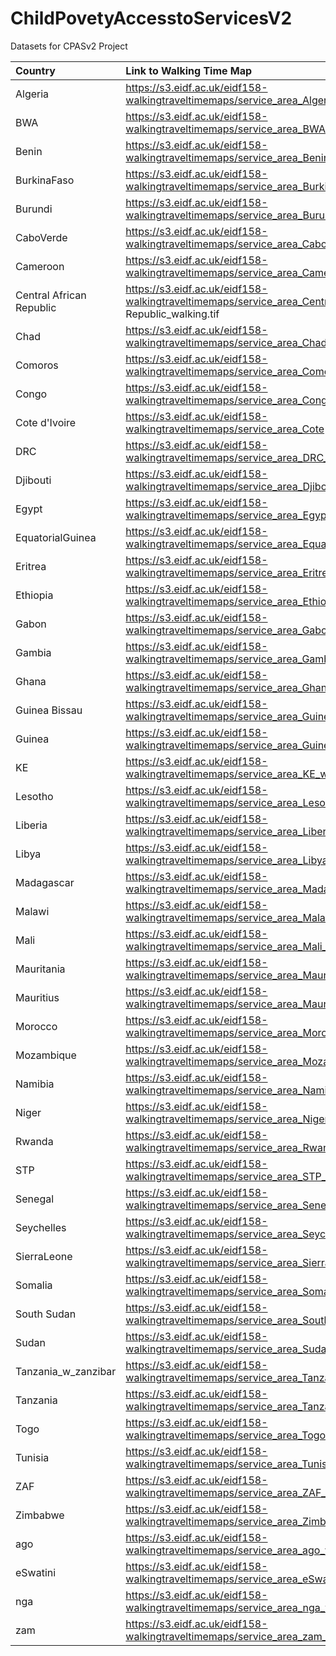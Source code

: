 # ChildPovetyAccesstoServicesV2
Datasets for CPASv2 Project

| Country                  | Link to Walking Time Map                                                                              | Link to Motorised Time Map                                                                                |
|:-------------------------|:------------------------------------------------------------------------------------------------------|:----------------------------------------------------------------------------------------------------------|
| Algeria                  | https://s3.eidf.ac.uk/eidf158-walkingtraveltimemaps/service_area_Algeria_walking.tif                  | https://s3.eidf.ac.uk/eidf158-motorisedtraveltimemaps/service_area_Algeria_motorised.tif                  |
| BWA                      | https://s3.eidf.ac.uk/eidf158-walkingtraveltimemaps/service_area_BWA_walking.tif                      | https://s3.eidf.ac.uk/eidf158-motorisedtraveltimemaps/service_area_BWA_motorised.tif                      |
| Benin                    | https://s3.eidf.ac.uk/eidf158-walkingtraveltimemaps/service_area_Benin_walking.tif                    | https://s3.eidf.ac.uk/eidf158-motorisedtraveltimemaps/service_area_Benin_motorised.tif                    |
| BurkinaFaso              | https://s3.eidf.ac.uk/eidf158-walkingtraveltimemaps/service_area_BurkinaFaso_walking.tif              | https://s3.eidf.ac.uk/eidf158-motorisedtraveltimemaps/service_area_BurkinaFaso_motorised.tif              |
| Burundi                  | https://s3.eidf.ac.uk/eidf158-walkingtraveltimemaps/service_area_Burundi_walking.tif                  | https://s3.eidf.ac.uk/eidf158-motorisedtraveltimemaps/service_area_Burundi_motorised.tif                  |
| CaboVerde                | https://s3.eidf.ac.uk/eidf158-walkingtraveltimemaps/service_area_CaboVerde_walking.tif                | https://s3.eidf.ac.uk/eidf158-motorisedtraveltimemaps/service_area_CaboVerde_motorised.tif                |
| Cameroon                 | https://s3.eidf.ac.uk/eidf158-walkingtraveltimemaps/service_area_Cameroon_walking.tif                 | https://s3.eidf.ac.uk/eidf158-motorisedtraveltimemaps/service_area_Cameroon_motorised.tif                 |
| Central African Republic | https://s3.eidf.ac.uk/eidf158-walkingtraveltimemaps/service_area_Central African Republic_walking.tif | https://s3.eidf.ac.uk/eidf158-motorisedtraveltimemaps/service_area_Central African Republic_motorised.tif |
| Chad                     | https://s3.eidf.ac.uk/eidf158-walkingtraveltimemaps/service_area_Chad_walking.tif                     | https://s3.eidf.ac.uk/eidf158-motorisedtraveltimemaps/service_area_Chad_motorised.tif                     |
| Comoros                  | https://s3.eidf.ac.uk/eidf158-walkingtraveltimemaps/service_area_Comoros_walking.tif                  | https://s3.eidf.ac.uk/eidf158-motorisedtraveltimemaps/service_area_Comoros_motorised.tif                  |
| Congo                    | https://s3.eidf.ac.uk/eidf158-walkingtraveltimemaps/service_area_Congo_walking.tif                    | https://s3.eidf.ac.uk/eidf158-motorisedtraveltimemaps/service_area_Congo_motorised.tif                    |
| Cote d'Ivoire            | https://s3.eidf.ac.uk/eidf158-walkingtraveltimemaps/service_area_Cote d'Ivoire_walking.tif            | https://s3.eidf.ac.uk/eidf158-motorisedtraveltimemaps/service_area_Cote d'Ivoire_motorised.tif            |
| DRC                      | https://s3.eidf.ac.uk/eidf158-walkingtraveltimemaps/service_area_DRC_walking.tif                      | https://s3.eidf.ac.uk/eidf158-motorisedtraveltimemaps/service_area_DRC_motorised.tif                      |
| Djibouti                 | https://s3.eidf.ac.uk/eidf158-walkingtraveltimemaps/service_area_Djibouti_walking.tif                 | https://s3.eidf.ac.uk/eidf158-motorisedtraveltimemaps/service_area_Djibouti_motorised.tif                 |
| Egypt                    | https://s3.eidf.ac.uk/eidf158-walkingtraveltimemaps/service_area_Egypt_walking.tif                    | https://s3.eidf.ac.uk/eidf158-motorisedtraveltimemaps/service_area_Egypt_motorised.tif                    |
| EquatorialGuinea         | https://s3.eidf.ac.uk/eidf158-walkingtraveltimemaps/service_area_EquatorialGuinea_walking.tif         | https://s3.eidf.ac.uk/eidf158-motorisedtraveltimemaps/service_area_EquatorialGuinea_motorised.tif         |
| Eritrea                  | https://s3.eidf.ac.uk/eidf158-walkingtraveltimemaps/service_area_Eritrea_walking.tif                  | https://s3.eidf.ac.uk/eidf158-motorisedtraveltimemaps/service_area_Eritrea_motorised.tif                  |
| Ethiopia                 | https://s3.eidf.ac.uk/eidf158-walkingtraveltimemaps/service_area_Ethiopia_walking.tif                 | https://s3.eidf.ac.uk/eidf158-motorisedtraveltimemaps/service_area_Ethiopia_motorised.tif                 |
| Gabon                    | https://s3.eidf.ac.uk/eidf158-walkingtraveltimemaps/service_area_Gabon_walking.tif                    | https://s3.eidf.ac.uk/eidf158-motorisedtraveltimemaps/service_area_Gabon_motorised.tif                    |
| Gambia                   | https://s3.eidf.ac.uk/eidf158-walkingtraveltimemaps/service_area_Gambia_walking.tif                   | https://s3.eidf.ac.uk/eidf158-motorisedtraveltimemaps/service_area_Gambia_motorised.tif                   |
| Ghana                    | https://s3.eidf.ac.uk/eidf158-walkingtraveltimemaps/service_area_Ghana_walking.tif                    | https://s3.eidf.ac.uk/eidf158-motorisedtraveltimemaps/service_area_Ghana_motorised.tif                    |
| Guinea Bissau            | https://s3.eidf.ac.uk/eidf158-walkingtraveltimemaps/service_area_Guinea Bissau_walking.tif            | https://s3.eidf.ac.uk/eidf158-motorisedtraveltimemaps/service_area_Guinea Bissau_motorised.tif            |
| Guinea                   | https://s3.eidf.ac.uk/eidf158-walkingtraveltimemaps/service_area_Guinea_walking.tif                   | https://s3.eidf.ac.uk/eidf158-motorisedtraveltimemaps/service_area_Guinea_motorised.tif                   |
| KE                       | https://s3.eidf.ac.uk/eidf158-walkingtraveltimemaps/service_area_KE_walking.tif                       | https://s3.eidf.ac.uk/eidf158-motorisedtraveltimemaps/service_area_KE_motorised.tif                       |
| Lesotho                  | https://s3.eidf.ac.uk/eidf158-walkingtraveltimemaps/service_area_Lesotho_walking.tif                  | https://s3.eidf.ac.uk/eidf158-motorisedtraveltimemaps/service_area_Lesotho_motorised.tif                  |
| Liberia                  | https://s3.eidf.ac.uk/eidf158-walkingtraveltimemaps/service_area_Liberia_walking.tif                  | https://s3.eidf.ac.uk/eidf158-motorisedtraveltimemaps/service_area_Liberia_motorised.tif                  |
| Libya                    | https://s3.eidf.ac.uk/eidf158-walkingtraveltimemaps/service_area_Libya_walking.tif                    | https://s3.eidf.ac.uk/eidf158-motorisedtraveltimemaps/service_area_Libya_motorised.tif                    |
| Madagascar               | https://s3.eidf.ac.uk/eidf158-walkingtraveltimemaps/service_area_Madagascar_walking.tif               | https://s3.eidf.ac.uk/eidf158-motorisedtraveltimemaps/service_area_Madagascar_motorised.tif               |
| Malawi                   | https://s3.eidf.ac.uk/eidf158-walkingtraveltimemaps/service_area_Malawi_walking.tif                   | https://s3.eidf.ac.uk/eidf158-motorisedtraveltimemaps/service_area_Malawi_motorised.tif                   |
| Mali                     | https://s3.eidf.ac.uk/eidf158-walkingtraveltimemaps/service_area_Mali_walking.tif                     | https://s3.eidf.ac.uk/eidf158-motorisedtraveltimemaps/service_area_Mali_motorised.tif                     |
| Mauritania               | https://s3.eidf.ac.uk/eidf158-walkingtraveltimemaps/service_area_Mauritania_walking.tif               | https://s3.eidf.ac.uk/eidf158-motorisedtraveltimemaps/service_area_Mauritania_motorised.tif               |
| Mauritius                | https://s3.eidf.ac.uk/eidf158-walkingtraveltimemaps/service_area_Mauritius_walking.tif                | https://s3.eidf.ac.uk/eidf158-motorisedtraveltimemaps/service_area_Mauritius_motorised.tif                |
| Morocco                  | https://s3.eidf.ac.uk/eidf158-walkingtraveltimemaps/service_area_Morocco_walking.tif                  | https://s3.eidf.ac.uk/eidf158-motorisedtraveltimemaps/service_area_Morocco_motorised.tif                  |
| Mozambique               | https://s3.eidf.ac.uk/eidf158-walkingtraveltimemaps/service_area_Mozambique_walking.tif               | https://s3.eidf.ac.uk/eidf158-motorisedtraveltimemaps/service_area_Mozambique_motorised.tif               |
| Namibia                  | https://s3.eidf.ac.uk/eidf158-walkingtraveltimemaps/service_area_Namibia_walking.tif                  | https://s3.eidf.ac.uk/eidf158-motorisedtraveltimemaps/service_area_Namibia_motorised.tif                  |
| Niger                    | https://s3.eidf.ac.uk/eidf158-walkingtraveltimemaps/service_area_Niger_walking.tif                    | https://s3.eidf.ac.uk/eidf158-motorisedtraveltimemaps/service_area_Niger_motorised.tif                    |
| Rwanda                   | https://s3.eidf.ac.uk/eidf158-walkingtraveltimemaps/service_area_Rwanda_walking.tif                   | https://s3.eidf.ac.uk/eidf158-motorisedtraveltimemaps/service_area_Rwanda_motorised.tif                   |
| STP                      | https://s3.eidf.ac.uk/eidf158-walkingtraveltimemaps/service_area_STP_walking.tif                      | https://s3.eidf.ac.uk/eidf158-motorisedtraveltimemaps/service_area_STP_motorised.tif                      |
| Senegal                  | https://s3.eidf.ac.uk/eidf158-walkingtraveltimemaps/service_area_Senegal_walking.tif                  | https://s3.eidf.ac.uk/eidf158-motorisedtraveltimemaps/service_area_Senegal_motorised.tif                  |
| Seychelles               | https://s3.eidf.ac.uk/eidf158-walkingtraveltimemaps/service_area_Seychelles_walking.tif               | https://s3.eidf.ac.uk/eidf158-motorisedtraveltimemaps/service_area_Seychelles_motorised.tif               |
| SierraLeone              | https://s3.eidf.ac.uk/eidf158-walkingtraveltimemaps/service_area_SierraLeone_walking.tif              | https://s3.eidf.ac.uk/eidf158-motorisedtraveltimemaps/service_area_SierraLeone_motorised.tif              |
| Somalia                  | https://s3.eidf.ac.uk/eidf158-walkingtraveltimemaps/service_area_Somalia_walking.tif                  | https://s3.eidf.ac.uk/eidf158-motorisedtraveltimemaps/service_area_Somalia_motorised.tif                  |
| South Sudan              | https://s3.eidf.ac.uk/eidf158-walkingtraveltimemaps/service_area_South Sudan_walking.tif              | https://s3.eidf.ac.uk/eidf158-motorisedtraveltimemaps/service_area_South Sudan_motorised.tif              |
| Sudan                    | https://s3.eidf.ac.uk/eidf158-walkingtraveltimemaps/service_area_Sudan_walking.tif                    | https://s3.eidf.ac.uk/eidf158-motorisedtraveltimemaps/service_area_Sudan_motorised.tif                    |
| Tanzania_w_zanzibar      | https://s3.eidf.ac.uk/eidf158-walkingtraveltimemaps/service_area_Tanzania_w_zanzibar_walking.tif      | https://s3.eidf.ac.uk/eidf158-motorisedtraveltimemaps/service_area_Tanzania_w_zanzibar_motorised.tif      |
| Tanzania                 | https://s3.eidf.ac.uk/eidf158-walkingtraveltimemaps/service_area_Tanzania_walking.tif                 | https://s3.eidf.ac.uk/eidf158-motorisedtraveltimemaps/service_area_Tanzania_motorised.tif                 |
| Togo                     | https://s3.eidf.ac.uk/eidf158-walkingtraveltimemaps/service_area_Togo_walking.tif                     | https://s3.eidf.ac.uk/eidf158-motorisedtraveltimemaps/service_area_Togo_motorised.tif                     |
| Tunisia                  | https://s3.eidf.ac.uk/eidf158-walkingtraveltimemaps/service_area_Tunisia_walking.tif                  | https://s3.eidf.ac.uk/eidf158-motorisedtraveltimemaps/service_area_Tunisia_motorised.tif                  |
| ZAF                      | https://s3.eidf.ac.uk/eidf158-walkingtraveltimemaps/service_area_ZAF_walking.tif                      | https://s3.eidf.ac.uk/eidf158-motorisedtraveltimemaps/service_area_ZAF_motorised.tif                      |
| Zimbabwe                 | https://s3.eidf.ac.uk/eidf158-walkingtraveltimemaps/service_area_Zimbabwe_walking.tif                 | https://s3.eidf.ac.uk/eidf158-motorisedtraveltimemaps/service_area_Zimbabwe_motorised.tif                 |
| ago                      | https://s3.eidf.ac.uk/eidf158-walkingtraveltimemaps/service_area_ago_walking.tif                      | https://s3.eidf.ac.uk/eidf158-motorisedtraveltimemaps/service_area_ago_motorised.tif                      |
| eSwatini                 | https://s3.eidf.ac.uk/eidf158-walkingtraveltimemaps/service_area_eSwatini_walking.tif                 | https://s3.eidf.ac.uk/eidf158-motorisedtraveltimemaps/service_area_eSwatini_motorised.tif                 |
| nga                      | https://s3.eidf.ac.uk/eidf158-walkingtraveltimemaps/service_area_nga_walking.tif                      | https://s3.eidf.ac.uk/eidf158-motorisedtraveltimemaps/service_area_nga_motorised.tif                      |
| zam                      | https://s3.eidf.ac.uk/eidf158-walkingtraveltimemaps/service_area_zam_walking.tif                      | https://s3.eidf.ac.uk/eidf158-motorisedtraveltimemaps/service_area_zam_motorised.tif                      |
